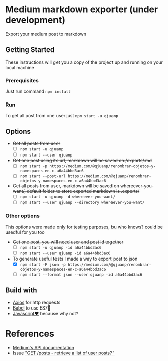 
# Medium markdown exporter (under development)
Export your medium post to markdown

## Getting Started
These instructions will get you a copy of the project up and running on your local machine

### Prerequisites
Just run command `npm install`

### Run
To get all post from one user just
    `npm start -u qjuanp`

## Options

* ~~Get all posts from user~~
    - [ ] `npm start -u qjuanp`
    - [ ] `npm start --user qjuanp`

* ~~Get one post using its url, markdown will be saved on./exports/<title-spinal-case>.md~~
    - [ ] `npm start -p https://medium.com/@qjuanp/renombrar-objetos-y-namespaces-en-c-a6a44bbd3ac6` 
    - [ ] `npm start --post-url https://medium.com/@qjuanp/renombrar-objetos-y-namespaces-en-c-a6a44bbd3ac6` 

* ~~Get all posts from user, markdown will be saved on  whereever-you-want/, default folder to store exported markdown is .exports/~~
    - [ ] `npm start -u qjuanp -d whereever-you-want/`
    - [ ] `npm start --user qjuanp --directory whereever-you-want/`

### Other options
This options were made only for testing purposes, bu who knows? could be usedful for you too

* ~~Get one post, you will need user and post id together~~
    - [ ] `npm start -u qjuanp -id a6a44bbd3ac6`
    - [ ] `npm start --user qjuanp -id a6a44bbd3ac6`

* To generate useful tests I made a way to export post to json
    - [x] `npm start -F json -p https://medium.com/@qjuanp/renombrar-objetos-y-namespaces-en-c-a6a44bbd3ac6`
    - [ ] `npm start --format json --user qjuanp -id a6a44bbd3ac6`

## Build with
- [Axios][axios] for http requests
- [Babel][babel] to use ES7💛
- [Javascript♥️][javascript] because why not?

# References
- [Medium's API documentation][medium api doc]
- Issue ["GET /posts - retrieve a list of user posts?"][medium api issue]



[medium api issue]: https://github.com/Medium/medium-api-docs/issues/30
[medium api doc]: https://github.com/Medium/medium-api-docs
[axios]: https://github.com/axios/axios
[babel]: https://babeljs.io
[javascript]: https://developer.mozilla.org/bm/docs/Web/JavaScript